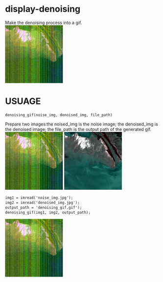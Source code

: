 # display-denoising
Make the denoising process into a gif.  
![image](https://github.com/Heibaizhu/display-denoising/blob/master/%E9%AB%98%E5%88%86-%E9%BB%84%E6%B2%B3%E5%8F%A3%E5%8E%BB%E5%99%AA.gif)  
# USUAGE
```
denoising_gif(noise_img, denoised_img, file_path)
```
Prepare two images:the noised_img is the noise image; the denoised_img is the denoised image; the file_path is the output path of the generated gif.  
![image](https://github.com/Heibaizhu/display-denoising/blob/master/noise%20image.jpg) ![image](https://github.com/Heibaizhu/display-denoising/blob/master/denoised%20image.jpg)
```
img1 = imread('noise_img.jpg');
img2 = imread('denoised_img.jpg');
output_path = 'denoising_gif.gif');
denoising_gif(img1, img2, output_path);
```
![image](https://github.com/Heibaizhu/display-denoising/blob/master/%E9%AB%98%E5%88%86-%E9%BB%84%E6%B2%B3%E5%8F%A3%E5%8E%BB%E5%99%AA.gif)  
